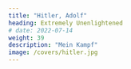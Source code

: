 ```yaml
---
title: "Hitler, Adolf"
heading: Extremely Unenlightened
# date: 2022-07-14
weight: 39
description: "Mein Kampf"
image: /covers/hitler.jpg
---
```


